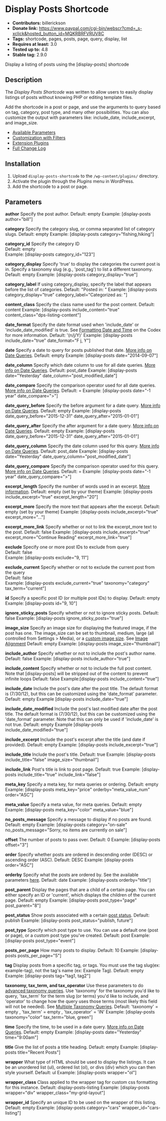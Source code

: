 # Display Posts Shortcode #

- **Contributors:** billerickson
- **Donate link:** https://www.paypal.com/cgi-bin/webscr?cmd=_s-xclick&hosted_button_id=MQKRBRFVRUV8C
- **Tags:** shortcode, pages, posts, page, query, display, list
- **Requires at least:** 3.0
- **Tested up to:** 4.8
- **Stable tag:** 2.9.0

Display a listing of posts using the [display-posts] shortcode

## Description ##

The *Display Posts Shortcode* was written to allow users to easily display listings of posts without knowing PHP or editing template files.

Add the shortcode in a post or page, and use the arguments to query based on tag, category, post type, and many other possibilities. You can also customize the output with parameters like: include_date, include_excerpt, and image_size.

* [Available Parameters](https://github.com/billerickson/display-posts-shortcode/blob/master/README.md#parameters)
* [Customization with Filters](https://github.com/billerickson/display-posts-shortcode/wiki#customization-with-filters)
* [Extension Plugins](https://github.com/billerickson/display-posts-shortcode/wiki#extension-plugins)
* [Full Change Log](https://github.com/billerickson/display-posts-shortcode/blob/master/CHANGELOG.md)


## Installation ##

1. Upload `display-posts-shortcode` to the `/wp-content/plugins/` directory.
1. Activate the plugin through the *Plugins* menu in WordPress.
1. Add the shortcode to a post or page.

## Parameters ##

**author**
Specify the post author.
Default: empty
Example: [display-posts author="bill"]

**category**
Specify the category slug, or comma separated list of category slugs.
Default: empty
Example: [display-posts category="fishing,hiking"]

**category_id**
Specify the category ID  
Default: empty  
Example: [display-posts category_id="123"]

**category_display**
Specify 'true' to display the categories the current post is in. Specify a taxonomy slug (e.g., 'post_tag') to list a different taxonomy.
Default: empty
Example: [display-posts category_display="true"]

**category_label**
If using category_display, specify the label that appears before the list of categories.
Default: "Posted in: "
Example: [display-posts category_display="true" category_label="Categorized as: "]

**content_class**
Specify the class name used for the post content.
Default: content
Example: [display-posts include_content="true" content_class="dps-listing-content"]

**date_format**
Specify the date format used when 'include_date' or 'include_date_modified' is true. See [Formatting Date and Time](http://codex.wordpress.org/Formatting_Date_and_Time) on the Codex for more information.
Default: '(n/j/Y)'
Example: [display-posts include_date="true" date_format="F j, Y"]

**date**
Specify a date to query for posts published that date. [More info on Date Queries](https://github.com/billerickson/display-posts-shortcode/wiki#date-queries).
Default: empty
Example: [display-posts date="2014-09-07"]

**date_column**
Specify which date column to use for all date queries. [More info on Date Queries](https://github.com/billerickson/display-posts-shortcode/wiki#date-queries).
Default: post_date
Example: [display-posts date="Yesterday" date_column="post_modified_date"]

**date_compare**
Specify the comparison operator used for all date queries. [More info on Date Queries](https://github.com/billerickson/display-posts-shortcode/wiki#date-queries).
Default: =
Example: [display-posts date="-1 year" date_compare=">"]

**date_query_before**
Specify the before argument for a date query. [More info on Date Queries](https://github.com/billerickson/display-posts-shortcode/wiki#date-queries).
Default: empty
Example: [display-posts date_query_before="2015-12-31" date_query_after="2015-01-01"]

**date_query_after**
Specify the after argument for a date query. [More info on Date Queries](https://github.com/billerickson/display-posts-shortcode/wiki#date-queries).
Default: empty
Example: [display-posts date_query_before="2015-12-31" date_query_after="2015-01-01"]

**date_query_column**
Specify the date column used for this query. [More info on Date Queries](https://github.com/billerickson/display-posts-shortcode/wiki#date-queries).
Default: post_date
Example: [display-posts date="Yesterday" date_query_column="post_modified_date"]

**date_query_compare**
Specify the comparison operator used for this query. [More info on Date Queries](https://github.com/billerickson/display-posts-shortcode/wiki#date-queries).
Default: =
Example: [display-posts date="-1 year" date_query_compare=">"]

**excerpt_length**
Specify the number of words used in an excerpt. [More information](https://github.com/billerickson/display-posts-shortcode/issues/110).
Default: empty (set by your theme)
Example: [display-posts include_excerpt="true" excerpt_length="20"]

**excerpt_more**
Specify the more text that appears after the excerpt.
Default: empty (set by your theme)
Example: [display-posts include_excerpt="true" excerpt_more="..."]

**excerpt_more_link**
Specify whether or not to link the excerpt_more text to the post.
Default: false
Example: [display-posts include_excerpt="true" excerpt_more="Continue Reading" excerpt_more_link="true"]

**exclude**
Specify one or more post IDs to exclude from query  
Default: false  
Example: [display-posts exclude="9, 11"]

**exclude_current**
Specify whether or not to exclude the current post from the query  
Default: false  
Example: [display-posts exclude_current="true" taxonomy="category" tax_term="current"]

**id**
Specify a specific post ID (or multiple post IDs) to display.
Default: empty
Example: [display-posts id="9, 10"]

**ignore_sticky_posts**
Specify whether or not to ignore sticky posts.
Default: false
Example: [display-posts ignore_sticky_posts="true"]

**image_size**
Specify an image size for displaying the featured image, if the post has one. The image_size can be set to thumbnail, medium, large (all controlled from Settings > Media), or a [custom image size](https://developer.wordpress.org/reference/functions/add_image_size/). See [Image Alignment](https://github.com/billerickson/display-posts-shortcode/wiki#image-alignment)
Default: empty
Example: [display-posts image_size="thumbnail"]

**include_author**
Specify whether or not to include the post's author name.
Default: false
Example: [display-posts include_author="true"]

**include_content**
Specify whether or not to include the full post content. Note that [display-posts] will be stripped out of the content to prevent infinite loops
Default: false
Example:[display-posts include_content="true"]

**include_date**
Include the post's date after the post title. The default format is (7/30/12), but this can be customized using the 'date_format' parameter.
Default: empty
Example [display-posts include_date="true"]

**include_date_modified**
Include the post's last modified date after the post title. The default format is (7/30/12), but this can be customized using the 'date_format' parameter. Note that this can only be used if 'include_date' is not true.
Default: empty
Example [display-posts include_date_modified="true"]

**include_excerpt**
Include the post's excerpt after the title (and date if provided).
Default: empty
Example: [display-posts include_excerpt="true"]

**include_title**
Include the post's title.
Default: true
Example: [display-posts include_title="false" image_size="thumbnail"]

**include_link**
Post's title is link to post page.
Default: true
Example: [display-posts include_title="true" include_link="false"]

**meta_key**
Specify a meta key, for meta queries or ordering.
Default: empty
Example: [display-posts meta_key="price" orderby="meta_value_num" order="ASC"]

**meta_value**
Specify a meta value, for meta queries.
Default: empty
Example: [display-posts meta_key="color" meta_value="blue"]

**no_posts_message**
Specify a message to display if no posts are found.
Default: empty
Example: [display-posts category="on-sale" no_posts_message="Sorry, no items are currently on sale"]

**offset**
The number of posts to pass over.
Default: 0
Example: [display-posts offset="3"]

**order**
Specify whether posts are ordered in descending order (DESC) or ascending order (ASC).
Default: DESC
Example: [display-posts order="ASC"]

**orderby**
Specify what the posts are ordered by. See the available parameters [here](http://codex.wordpress.org/Class_Reference/WP_Query#Order_.26_Orderby_Parameters).
Default: date
Example: [display-posts orderby="title"]

**post_parent**
Display the pages that are a child of a certain page. You can either specify an ID or 'current', which displays the children of the current page.
Default: empty
Example: [display-posts post_type="page" post_parent="8"]

**post_status**
Show posts associated with a certain <a href="http://codex.wordpress.org/Class_Reference/WP_Query#Status_Parameters">post status</a>.
Default: publish
Example: [display-posts post_status="publish, future"]

**post_type**
Specify which post type to use. You can use a default one (post or page), or a custom post type you've created.
Default: post
Example: [display-posts post_type="event"]

**posts_per_page**
How many posts to display.
Default: 10
Example: [display-posts posts_per_page="5"]

**tag**
Display posts from a specific tag, or tags. You must use the tag slug(ex: example-tag), not the tag's name (ex: Example Tag).
Default: empty
Example: [display-posts tag="tag1, tag2"]

**taxonomy, tax_term, and tax_operator**
Use these parameters to do [advanced taxonomy queries](http://codex.wordpress.org/Class_Reference/WP_Query#Taxonomy_Parameters). Use 'taxonomy' for the taxonomy you'd like to query, 'tax_term' for the term slug (or terms) you'd like to include, and 'operator' to change how the query uses those terms (most likely this field will not be needed). See [Multiple Taxonomy Queries](https://github.com/billerickson/display-posts-shortcode/wiki#multiple-taxonomy-queries).
Default: 'taxonomy' = empty , 'tax_term' = empty , 'tax_operator' = 'IN'
Example: [display-posts taxonomy="color" tax_term="blue, green"]

**time**
Specify the time, to be used in a date query. [More info on Date Queries](https://github.com/billerickson/display-posts-shortcode/wiki#date-queries).
Default: empty
Example: [display-posts date="Yesterday" time="9:00am"]

**title**
Give the list of posts a title heading.
Default: empty
Example: [display-posts title="Recent Posts"]

**wrapper**
What type of HTML should be used to display the listings. It can be an unordered list (ul), ordered list (ol), or divs (div) which you can then style yourself.
Default: ul
Example: [display-posts wrapper="ol"]

**wrapper_class**
Class applied to the wrapper tag for custom css formatting for this instance.
Default: display-posts-listing
Example: [display-posts wrapper="div" wrapper_class="my-grid-layout"]

**wrapper_id**
Specify an unique ID to be used on the wrapper of this listing.
Default: empty
Example: [display-posts category="cars" wrapper_id="cars-listing"]
